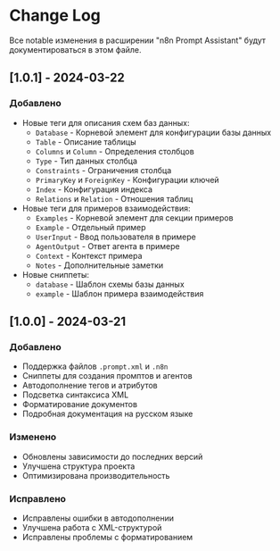 # Change Log

Все notable изменения в расширении "n8n Prompt Assistant" будут документироваться в этом файле.

## [1.0.1] - 2024-03-22

### Добавлено
- Новые теги для описания схем баз данных:
  - `Database` - Корневой элемент для конфигурации базы данных
  - `Table` - Описание таблицы
  - `Columns` и `Column` - Определения столбцов
  - `Type` - Тип данных столбца
  - `Constraints` - Ограничения столбца
  - `PrimaryKey` и `ForeignKey` - Конфигурации ключей
  - `Index` - Конфигурация индекса
  - `Relations` и `Relation` - Отношения таблиц
- Новые теги для примеров взаимодействия:
  - `Examples` - Корневой элемент для секции примеров
  - `Example` - Отдельный пример
  - `UserInput` - Ввод пользователя в примере
  - `AgentOutput` - Ответ агента в примере
  - `Context` - Контекст примера
  - `Notes` - Дополнительные заметки
- Новые сниппеты:
  - `database` - Шаблон схемы базы данных
  - `example` - Шаблон примера взаимодействия

## [1.0.0] - 2024-03-21

### Добавлено
- Поддержка файлов `.prompt.xml` и `.n8n`
- Сниппеты для создания промптов и агентов
- Автодополнение тегов и атрибутов
- Подсветка синтаксиса XML
- Форматирование документов
- Подробная документация на русском языке

### Изменено
- Обновлены зависимости до последних версий
- Улучшена структура проекта
- Оптимизирована производительность

### Исправлено
- Исправлены ошибки в автодополнении
- Улучшена работа с XML-структурой
- Исправлены проблемы с форматированием